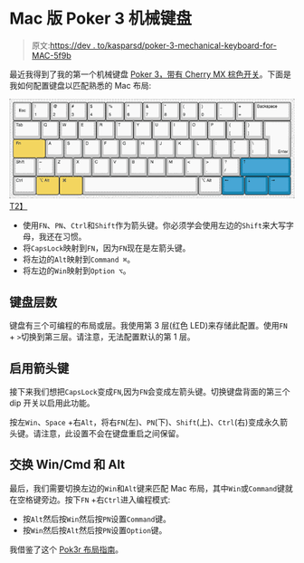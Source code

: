 # Mac 版 Poker 3 机械键盘

> 原文:[https://dev . to/kasparsd/poker-3-mechanical-keyboard-for-MAC-5f9b](https://dev.to/kasparsd/poker-3-mechanical-keyboard-for-mac-5f9b)

最近我得到了我的第一个机械键盘 [Poker 3，带有 Cherry MX 棕色开关](https://kaspars.net/go/poker3-keyboard)。下面是我如何配置键盘以匹配熟悉的 Mac 布局:

[![Mac Layout for Poker 3 Mechanical Keyboard](img/f7f971de9ec039987ae35117eaaf7862.png)T2】](http://www.keyboard-layout-editor.com/#/gists/a7fa3da73ef9361789d91a34bd8cb4d4)

*   使用`FN`、`PN`、`Ctrl`和`Shift`作为箭头键。你必须学会使用左边的`Shift`来大写字母，我还在习惯。
*   将`CapsLock`映射到`FN`，因为`FN`现在是左箭头键。
*   将左边的`Alt`映射到`Command ⌘`。
*   将左边的`Win`映射到`Option ⌥`。

## 键盘层数

键盘有三个可编程的布局或层。我使用第 3 层(红色 LED)来存储此配置。使用`FN` + `>`切换到第三层。请注意，无法配置默认的第 1 层。

## 启用箭头键

接下来我们想把`CapsLock`变成`FN`,因为`FN`会变成左箭头键。切换键盘背面的第三个 dip 开关以启用此功能。

按左`Win`、`Space` +右`Alt`，将右`FN`(左)、`PN`(下)、`Shift`(上)、`Ctrl`(右)变成永久箭头键。请注意，此设置不会在键盘重启之间保留。

## 交换 Win/Cmd 和 Alt

最后，我们需要切换左边的`Win`和`Alt`键来匹配 Mac 布局，其中`Win`或`Command`键就在空格键旁边。按下`FN` +右`Ctrl`进入编程模式:

*   按`Alt`然后按`Win`然后按`PN`设置`Command`键。
*   按`Win`然后按`Alt`然后按`PN`设置`Option`键。

我借鉴了这个 [Pok3r 布局指南](https://github.com/davidjenni/pok3r-layouts)。